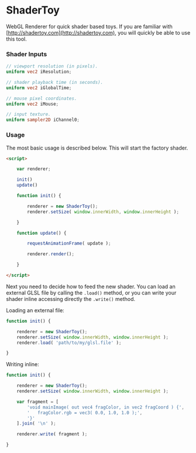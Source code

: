 # ShaderToy
WebGL Renderer for quick shader based toys.
If you are familiar with [http://shadertoy.com](http://shadertoy.com), you will quickly be able to use this tool.

### Shader Inputs ###
```glsl
// viewport resolution (in pixels).
uniform vec2 iResolution;

// shader playback time (in seconds).
uniform vec2 iGlobalTime;

// mouse pixel coordinates.
uniform vec2 iMouse;

// input texture.
uniform sampler2D iChannel0;
```

### Usage ###

The most basic usage is described below. This will start the factory shader.
```html
<script>

    var renderer;

    init()
    update()

    function init() {

        renderer = new ShaderToy();
        renderer.setSize( window.innerWidth, window.innerHeight );

    }

    function update() {

        requestAnimationFrame( update );

        renderer.render();

    }

</script>
```

Next you need to decide how to feed the new shader. You can load an external GLSL file by calling the `.load()` method, or you can write your shader inline accessing directly the `.write()` method.


Loading an external file:
```javascript
function init() {

    renderer = new ShaderToy();
    renderer.setSize( window.innerWidth, window.innerHeight );
    renderer.load( 'path/to/my/glsl.file' );

}
```

Writing inline:
```javascript
function init() {

    renderer = new ShaderToy();
    renderer.setSize( window.innerWidth, window.innerHeight );

    var fragment = [
        'void mainImage( out vec4 fragColor, in vec2 fragCoord ) {',
        '   fragColor.rgb = vec3( 0.0, 1.0, 1.0 );',
        '}'
    ].join( '\n' );

    renderer.write( fragment );

}
```
